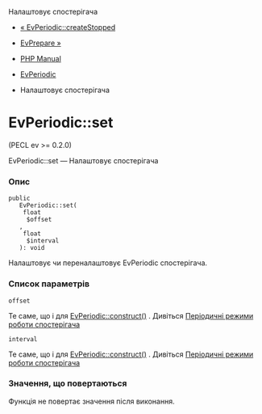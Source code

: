 Налаштовує спостерігача

-   [« EvPeriodic::createStopped](evperiodic.createstopped.html)
    
-   [EvPrepare »](class.evprepare.html)
    
-   [PHP Manual](index.html)
    
-   [EvPeriodic](class.evperiodic.html)
    
-   Налаштовує спостерігача
    

# EvPeriodic::set

(PECL ev >= 0.2.0)

EvPeriodic::set — Налаштовує спостерігача

### Опис

```methodsynopsis
public
   EvPeriodic::set(
    float
     $offset
   , 
    float
     $interval
   ): void
```

Налаштовує чи переналаштовує EvPeriodic спостерігача.

### Список параметрів

`offset`

Те саме, що і для [EvPeriodic::construct()](evperiodic.construct.html) . Дивіться [Періодичні режими роботи спостерігача](ev.periodic-modes.html)

`interval`

Те саме, що і для [EvPeriodic::construct()](evperiodic.construct.html) . Дивіться [Періодичні режими роботи спостерігача](ev.periodic-modes.html)

### Значення, що повертаються

Функція не повертає значення після виконання.